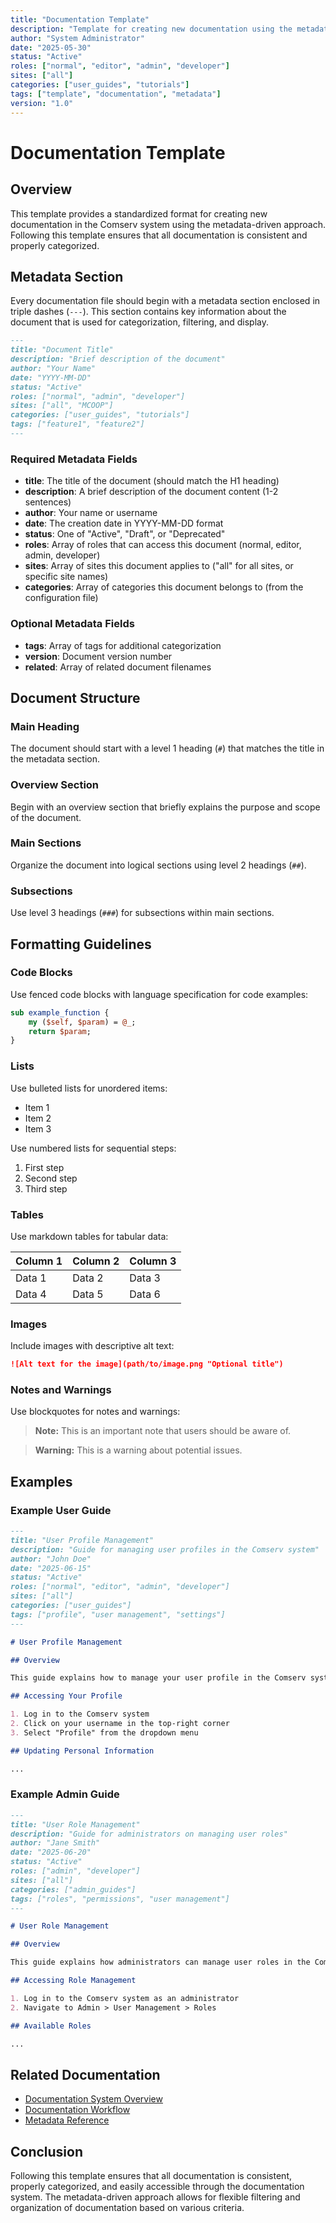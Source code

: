```yaml
---
title: "Documentation Template"
description: "Template for creating new documentation using the metadata-driven approach"
author: "System Administrator"
date: "2025-05-30"
status: "Active"
roles: ["normal", "editor", "admin", "developer"]
sites: ["all"]
categories: ["user_guides", "tutorials"]
tags: ["template", "documentation", "metadata"]
version: "1.0"
---
```


# Documentation Template

## Overview

This template provides a standardized format for creating new documentation in the Comserv system using the metadata-driven approach. Following this template ensures that all documentation is consistent and properly categorized.

## Metadata Section

Every documentation file should begin with a metadata section enclosed in triple dashes (`---`). This section contains key information about the document that is used for categorization, filtering, and display.

```markdown
---
title: "Document Title"
description: "Brief description of the document"
author: "Your Name"
date: "YYYY-MM-DD"
status: "Active"
roles: ["normal", "admin", "developer"]
sites: ["all", "MCOOP"]
categories: ["user_guides", "tutorials"]
tags: ["feature1", "feature2"]
---
```

### Required Metadata Fields

- **title**: The title of the document (should match the H1 heading)
- **description**: A brief description of the document content (1-2 sentences)
- **author**: Your name or username
- **date**: The creation date in YYYY-MM-DD format
- **status**: One of "Active", "Draft", or "Deprecated"
- **roles**: Array of roles that can access this document (normal, editor, admin, developer)
- **sites**: Array of sites this document applies to ("all" for all sites, or specific site names)
- **categories**: Array of categories this document belongs to (from the configuration file)

### Optional Metadata Fields

- **tags**: Array of tags for additional categorization
- **version**: Document version number
- **related**: Array of related document filenames

## Document Structure

### Main Heading

The document should start with a level 1 heading (`#`) that matches the title in the metadata section.

### Overview Section

Begin with an overview section that briefly explains the purpose and scope of the document.

### Main Sections

Organize the document into logical sections using level 2 headings (`##`).

### Subsections

Use level 3 headings (`###`) for subsections within main sections.

## Formatting Guidelines

### Code Blocks

Use fenced code blocks with language specification for code examples:

```perl
sub example_function {
    my ($self, $param) = @_;
    return $param;
}
```

### Lists

Use bulleted lists for unordered items:

- Item 1
- Item 2
- Item 3

Use numbered lists for sequential steps:

1. First step
2. Second step
3. Third step

### Tables

Use markdown tables for tabular data:

| Column 1 | Column 2 | Column 3 |
|----------|----------|----------|
| Data 1   | Data 2   | Data 3   |
| Data 4   | Data 5   | Data 6   |

### Images

Include images with descriptive alt text:

```markdown
![Alt text for the image](path/to/image.png "Optional title")
```

### Notes and Warnings

Use blockquotes for notes and warnings:

> **Note:** This is an important note that users should be aware of.

> **Warning:** This is a warning about potential issues.

## Examples

### Example User Guide

```markdown
---
title: "User Profile Management"
description: "Guide for managing user profiles in the Comserv system"
author: "John Doe"
date: "2025-06-15"
status: "Active"
roles: ["normal", "editor", "admin", "developer"]
sites: ["all"]
categories: ["user_guides"]
tags: ["profile", "user management", "settings"]
---

# User Profile Management

## Overview

This guide explains how to manage your user profile in the Comserv system, including updating personal information, changing your password, and configuring notification preferences.

## Accessing Your Profile

1. Log in to the Comserv system
2. Click on your username in the top-right corner
3. Select "Profile" from the dropdown menu

## Updating Personal Information

...
```

### Example Admin Guide

```markdown
---
title: "User Role Management"
description: "Guide for administrators on managing user roles"
author: "Jane Smith"
date: "2025-06-20"
status: "Active"
roles: ["admin", "developer"]
sites: ["all"]
categories: ["admin_guides"]
tags: ["roles", "permissions", "user management"]
---

# User Role Management

## Overview

This guide explains how administrators can manage user roles in the Comserv system, including assigning roles, creating custom roles, and configuring role permissions.

## Accessing Role Management

1. Log in to the Comserv system as an administrator
2. Navigate to Admin > User Management > Roles

## Available Roles

...
```

## Related Documentation

- [Documentation System Overview](/Documentation/docs/developer/documentation_system.md)
- [Documentation Workflow](/Documentation/docs/developer/documentation_workflow.md)
- [Metadata Reference](/Documentation/docs/developer/metadata_reference.md)

## Conclusion

Following this template ensures that all documentation is consistent, properly categorized, and easily accessible through the documentation system. The metadata-driven approach allows for flexible filtering and organization of documentation based on various criteria.